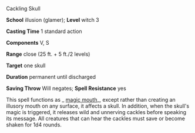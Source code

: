Cackling Skull

**School** illusion (glamer); **Level** witch 3

**Casting Time** 1 standard action

**Components** V, S

**Range** close (25 ft. + 5 ft./2 levels)

**Target** one skull

**Duration** permanent until discharged

**Saving Throw** Will negates; **Spell Resistance** yes

This spell functions as _ [magic mouth](/pathfinderRPG/prd/spells/magicMouth.html#_magic-mouth)_, except rather than creating an illusory mouth on any surface, it affects a skull. In addition, when the skull's magic is triggered, it releases wild and unnerving cackles before speaking its message. All creatures that can hear the cackles must save or become shaken for 1d4 rounds.

